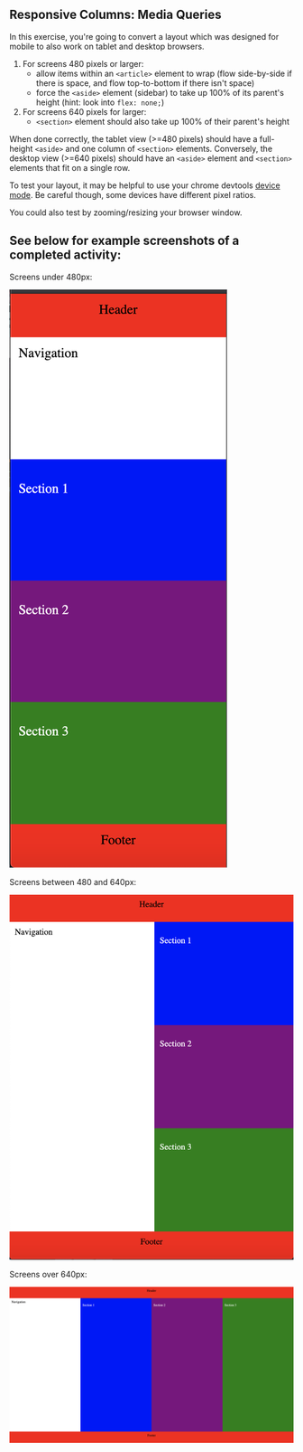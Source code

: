 ## Responsive Columns: Media Queries
In this exercise, you're going to convert a layout which was designed for mobile to also work on tablet and desktop browsers.

1.  For screens 480 pixels or larger:
    *   allow items within an `<article>` element to wrap (flow side-by-side if there is space, and flow top-to-bottom if there isn't space)
    *   force the `<aside>` element (sidebar) to take up 100% of its parent's height (hint: look into `flex: none;`)
2.  For screens 640 pixels for larger:
    *   `<section>` element should also take up 100% of their parent's height

When done correctly, the tablet view (>=480 pixels) should have a full-height `<aside>` and one column of `<section>` elements. Conversely, the desktop view (>=640 pixels) should have an `<aside>` element and `<section>` elements that fit on a single row.

To test your layout, it may be helpful to use your chrome devtools [device mode](https://developers.google.com/web/tools/chrome-devtools/device-mode). Be careful though, some devices have different pixel ratios.

You could also test by zooming/resizing your browser window.

## See below for example screenshots of a completed activity:

Screens under 480px:

![under 480px example](img/under480.png)

Screens between 480 and 640px:

![480 to 640px example](img/480to640.png)

Screens over 640px:

![over 640px example](img/over640.png)